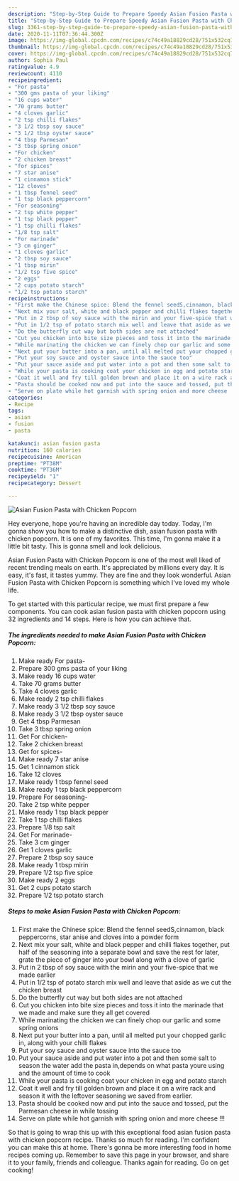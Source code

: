 ```yaml
---
description: "Step-by-Step Guide to Prepare Speedy Asian Fusion Pasta with Chicken Popcorn"
title: "Step-by-Step Guide to Prepare Speedy Asian Fusion Pasta with Chicken Popcorn"
slug: 3361-step-by-step-guide-to-prepare-speedy-asian-fusion-pasta-with-chicken-popcorn
date: 2020-11-11T07:36:44.300Z
image: https://img-global.cpcdn.com/recipes/c74c49a18829cd28/751x532cq70/asian-fusion-pasta-with-chicken-popcorn-recipe-main-photo.jpg
thumbnail: https://img-global.cpcdn.com/recipes/c74c49a18829cd28/751x532cq70/asian-fusion-pasta-with-chicken-popcorn-recipe-main-photo.jpg
cover: https://img-global.cpcdn.com/recipes/c74c49a18829cd28/751x532cq70/asian-fusion-pasta-with-chicken-popcorn-recipe-main-photo.jpg
author: Sophia Paul
ratingvalue: 4.9
reviewcount: 4110
recipeingredient:
- "For pasta"
- "300 gms pasta of your liking"
- "16 cups water"
- "70 grams butter"
- "4 cloves garlic"
- "2 tsp chilli flakes"
- "3 1/2 tbsp soy sauce"
- "3 1/2 tbsp oyster sauce"
- "4 tbsp Parmesan"
- "3 tbsp spring onion"
- "For chicken"
- "2 chicken breast"
- "for spices"
- "7 star anise"
- "1 cinnamon stick"
- "12 cloves"
- "1 tbsp fennel seed"
- "1 tsp black peppercorn"
- "For seasoning"
- "2 tsp white pepper"
- "1 tsp black pepper"
- "1 tsp chilli flakes"
- "1/8 tsp salt"
- "For marinade"
- "3 cm ginger"
- "1 cloves garlic"
- "2 tbsp soy sauce"
- "1 tbsp mirin"
- "1/2 tsp five spice"
- "2 eggs"
- "2 cups potato starch"
- "1/2 tsp potato starch"
recipeinstructions:
- "First make the Chinese spice: Blend the fennel seedS,cinnamon, black peppercorns, star anise and cloves into a powder form"
- "Next mix your salt, white and black pepper and chilli flakes together, put half of the seasoning into a separate bowl and save the rest for later, grate the piece of ginger into your bowl along with a clove of garlic"
- "Put in 2 tbsp of soy sauce with the mirin and your five-spice that we made earlier"
- "Put in 1/2 tsp of potato starch mix well and leave that aside as we cut the chicken breast"
- "Do the butterfly cut way but both sides are not attached"
- "Cut you chicken into bite size pieces and toss it into the marinade that we made and make sure they all get covered"
- "While marinating the chicken we can finely chop our garlic and some spring onions"
- "Next put your butter into a pan, until all melted put your chopped garlic in, along with your chilli flakes"
- "Put your soy sauce and oyster sauce into the sauce too"
- "Put your sauce aside and put water into a pot and then some salt to season the water add the pasta in,depends on what pasta youre using and the amount of time to cook"
- "While your pasta is cooking coat your chicken in egg and potato starch"
- "Coat it well and fry till golden brown and place it on a wire rack and season it with the leftover seasoning we saved from earlier."
- "Pasta should be cooked now and put into the sauce and tossed, put the Parmesan cheese in while tossing"
- "Serve on plate while hot garnish with spring onion and more cheese !!!"
categories:
- Recipe
tags:
- asian
- fusion
- pasta

katakunci: asian fusion pasta 
nutrition: 160 calories
recipecuisine: American
preptime: "PT38M"
cooktime: "PT36M"
recipeyield: "1"
recipecategory: Dessert

---
```



![Asian Fusion Pasta with Chicken Popcorn](https://img-global.cpcdn.com/recipes/c74c49a18829cd28/751x532cq70/asian-fusion-pasta-with-chicken-popcorn-recipe-main-photo.jpg)

Hey everyone, hope you're having an incredible day today. Today, I'm gonna show you how to make a distinctive dish, asian fusion pasta with chicken popcorn. It is one of my favorites. This time, I'm gonna make it a little bit tasty. This is gonna smell and look delicious.



Asian Fusion Pasta with Chicken Popcorn is one of the most well liked of recent trending meals on earth. It's appreciated by millions every day. It is easy, it's fast, it tastes yummy. They are fine and they look wonderful. Asian Fusion Pasta with Chicken Popcorn is something which I've loved my whole life.


To get started with this particular recipe, we must first prepare a few components. You can cook asian fusion pasta with chicken popcorn using 32 ingredients and 14 steps. Here is how you can achieve that.

<!--inarticleads1-->

##### The ingredients needed to make Asian Fusion Pasta with Chicken Popcorn:

1. Make ready For pasta-
1. Prepare 300 gms pasta of your liking
1. Make ready 16 cups water
1. Take 70 grams butter
1. Take 4 cloves garlic
1. Make ready 2 tsp chilli flakes
1. Make ready 3 1/2 tbsp soy sauce
1. Make ready 3 1/2 tbsp oyster sauce
1. Get 4 tbsp Parmesan
1. Take 3 tbsp spring onion
1. Get For chicken-
1. Take 2 chicken breast
1. Get for spices-
1. Make ready 7 star anise
1. Get 1 cinnamon stick
1. Take 12 cloves
1. Make ready 1 tbsp fennel seed
1. Make ready 1 tsp black peppercorn
1. Prepare For seasoning-
1. Take 2 tsp white pepper
1. Make ready 1 tsp black pepper
1. Take 1 tsp chilli flakes
1. Prepare 1/8 tsp salt
1. Get For marinade-
1. Take 3 cm ginger
1. Get 1 cloves garlic
1. Prepare 2 tbsp soy sauce
1. Make ready 1 tbsp mirin
1. Prepare 1/2 tsp five spice
1. Make ready 2 eggs
1. Get 2 cups potato starch
1. Prepare 1/2 tsp potato starch




<!--inarticleads2-->

##### Steps to make Asian Fusion Pasta with Chicken Popcorn:

1. First make the Chinese spice: Blend the fennel seedS,cinnamon, black peppercorns, star anise and cloves into a powder form
1. Next mix your salt, white and black pepper and chilli flakes together, put half of the seasoning into a separate bowl and save the rest for later, grate the piece of ginger into your bowl along with a clove of garlic
1. Put in 2 tbsp of soy sauce with the mirin and your five-spice that we made earlier
1. Put in 1/2 tsp of potato starch mix well and leave that aside as we cut the chicken breast
1. Do the butterfly cut way but both sides are not attached
1. Cut you chicken into bite size pieces and toss it into the marinade that we made and make sure they all get covered
1. While marinating the chicken we can finely chop our garlic and some spring onions
1. Next put your butter into a pan, until all melted put your chopped garlic in, along with your chilli flakes
1. Put your soy sauce and oyster sauce into the sauce too
1. Put your sauce aside and put water into a pot and then some salt to season the water add the pasta in,depends on what pasta youre using and the amount of time to cook
1. While your pasta is cooking coat your chicken in egg and potato starch
1. Coat it well and fry till golden brown and place it on a wire rack and season it with the leftover seasoning we saved from earlier.
1. Pasta should be cooked now and put into the sauce and tossed, put the Parmesan cheese in while tossing
1. Serve on plate while hot garnish with spring onion and more cheese !!!




So that is going to wrap this up with this exceptional food asian fusion pasta with chicken popcorn recipe. Thanks so much for reading. I'm confident you can make this at home. There's gonna be more interesting food in home recipes coming up. Remember to save this page in your browser, and share it to your family, friends and colleague. Thanks again for reading. Go on get cooking!
